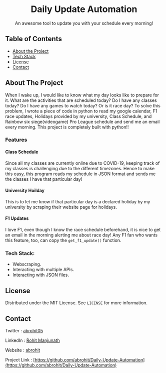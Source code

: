 <h1 align="center">Daily Update Automation</h1>
<p align="center">
  An awesome tool to update you with your schedule every morning!
 </p>

<!-- TABLE OF CONTENTS -->
## Table of Contents
* [About the Project](#about-the-project)
* [Tech Stack](#tech-stack)
* [License](#license)
* [Contact](#contact)


<!-- ABOUT THE PROJECT -->
## About The Project

When I wake up, I would like to know what my day looks like to prepare for it. What are the activities that are scheduled today? Do I have any classes today? Do I have any games to watch today? Or is it race day? To solve this problem, I wrote a piece of code in python to read my google calendar, F1 race updates, Holidays provided by my university, Class Schedule, and Rainbow six siege(videogame) Pro League schedule and send me an email every morning. This project is completely built with python!!

### Features

#### Class Schedule
Since all my classes are currently online due to COVID-19, keeping track of my classes is challenging due to the different timezones. Hence to make this easy, this program reads my schedule in JSON format and sends me the classes I have that particular day!

#### University Hoilday
This is to let me know if that particular day is a declared holiday by my university by scraping their website page for holidays.

#### F1 Updates
I love F1, even though I know the race schedule beforehand, it is nice to get an email in the morning alerting me about race day! Any F1 fan who wants this feature, too, can copy the ```get_f1_update()``` function. 

### Tech Stack:
* Webscraping.
* Interacting with multiple APIs.
* Interacting with JSON files.

<!-- LICENSE -->
## License

Distributed under the MIT License. See `LICENSE` for more information.

<!-- CONTACT -->
## Contact
Twitter : [abrohit05](https://twitter.com/abrohit05)

LinkedIn : [Rohit Manjunath](https://www.linkedin.com/in/rohitmanjunath/)

Website : [abrohit](https://abrohit.pythonanywhere.com/)

Project Link : [https://github.com/abrohit/Daily-Update-Automation](https://github.com/abrohit/Daily-Update-Automation)
